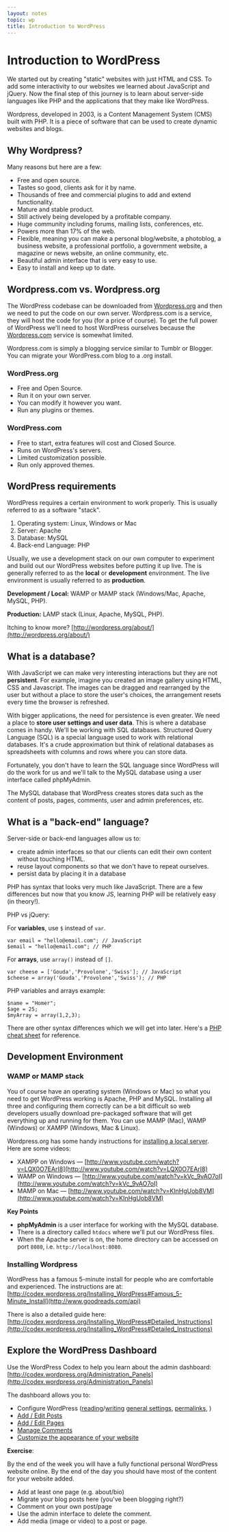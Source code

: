 ```yaml
---
layout: notes
topic: wp
title: Introduction to WordPress
---
```


# Introduction to WordPress

We started out by creating "static" websites with just HTML and CSS. To add some interactivity to our websites we learned about JavaScript and jQuery. Now the final step of this journey is to learn about server-side languages like PHP and the applications that they make like WordPress.

Wordpress, developed in 2003, is a Content Management System (CMS) built with PHP. It is a piece of software that can be used to create dynamic websites and blogs.

## Why Wordpress?

Many reasons but here are a few:

* Free and open source.
* Tastes so good, clients ask for it by name.
* Thousands of free and commercial plugins to add and extend functionality.
* Mature and stable product.
* Still actively being developed by a profitable company.
* Huge community including forums, mailing lists, conferences, etc.
* Powers more than 17% of the web.
* Flexible, meaning you can make a personal blog/website, a photoblog, a business website, a professional portfolio, a government website, a magazine or news website, an online community, etc.
* Beautiful admin interface that is very easy to use.
* Easy to install and keep up to date.

## Wordpress.com vs. Wordpress.org

The WordPress codebase can be downloaded from [Wordpress.org](http://wordpress.org/) and then we need to put the code on our own server. Wordpress.com is a service, they will host the code for you (for a price of course). To get the full power of WordPress we'll need to host WordPress ourselves because the [Wordpress.com](http://wordpress.com/) service is somewhat limited.

Wordpress.com is simply a blogging service similar to Tumblr or Blogger. You can migrate your WordPress.com blog to a .org install.

### WordPress.org
- Free and Open Source.
- Run it on your own server.
- You can modify it however you want.
- Run any plugins or themes.

### WordPress.com
- Free to start, extra features will cost and Closed Source.
- Runs on WordPress's servers.
- Limited customization possible.
- Run only approved themes.

## WordPress requirements

WordPress requires a certain environment to work properly. This is usually referred to as a software "stack".

1. Operating system: Linux, Windows or Mac
2. Server: Apache
3. Database: MySQL
4. Back-end Language: PHP

Usually, we use a development stack on our own computer to experiment and build out our WordPress websites before putting it up live. The is generally referred to as the **local** or **development** environment. The live environment is usually referred to as **production**.

**Development / Local:** WAMP or MAMP stack (Windows/Mac, Apache, MySQL, PHP).

**Production:** LAMP stack (Linux, Apache, MySQL, PHP).


Itching to know more? [http://wordpress.org/about/](http://wordpress.org/about/)

## What is a database?

With JavaScript we can make very interesting interactions but they are not __persistent__. For example, imagine you created an image gallery using HTML, CSS and Javascript. The images can be dragged and rearranged by the user but without a place to store the user's choices, the arrangement resets every time the browser is refreshed.

With bigger applications, the need for persistence is even greater. We need a place to **store user settings and user data**. This is where a database comes in handy. We'll be working with SQL databases. Structured Query Language (SQL) is a special language used to work with relational databases. It's a crude approximation but think of relational databases as spreadsheets with columns and rows where you can store data. 

Fortunately, you don't have to learn the SQL language since WordPress will do the work for us and we'll talk to the MySQL database using a user interface called phpMyAdmin.

The MySQL database that WordPress creates stores data such as the content of posts, pages, comments, user and admin preferences, etc.

## What is a "back-end" language?

Server-side or back-end languages allow us to:

* create admin interfaces so that our clients can edit their own content without touching HTML.
* reuse layout components so that we don't have to repeat ourselves.
* persist data by placing it in a database

PHP has syntax that looks very much like JavaScript. There are a few differences but now that you know JS, learning PHP will be relatively easy (in theory!).

PHP vs jQuery:

For **variables**, use `$` instead of `var`.


```
var email = "hello@email.com"; // JavaScript
$email = "hello@email.com"; // PHP
```

For **arrays**, use `array()` instead of `[]`.

```
var cheese = ['Gouda','Provolone','Swiss']; // JavaScript
$cheese = array('Gouda','Provolone','Swiss'); // PHP
```

PHP variables and arrays example:

	$name = "Homer";
	$age = 25;
	$myArray = array(1,2,3);
	
There are other syntax differences which we will get into later.  Here's a [PHP cheat sheet](/4-Wordpress/php-cheat-sheet.html) for reference. 

## Development Environment

### WAMP or MAMP stack

You of course have an operating system (Windows or Mac) so what you need to get WordPress working is Apache, PHP and MySQL. Installing all three and configuring them correctly can be a bit difficult so web developers usually download pre-packaged software that will get everything up and running for them. You can use MAMP (Mac), WAMP (Windows) or XAMPP (Windows, Mac & Linux). 

Wordpress.org has some handy instructions for [installing a local server](http://make.wordpress.org/core/handbook/installing-a-local-server/).
Here are some videos:

* XAMPP on Windows — [http://www.youtube.com/watch?v=LQX0O7EArI8](http://www.youtube.com/watch?v=LQX0O7EArI8)
* WAMP on Windows — [http://www.youtube.com/watch?v=kVc_9vAO7oI](http://www.youtube.com/watch?v=kVc_9vAO7oI) 
* MAMP on Mac — [http://www.youtube.com/watch?v=KInHgUob8VM](http://www.youtube.com/watch?v=KInHgUob8VM)


**Key Points**

* **phpMyAdmin** is a user interface for working with the MySQL database.
* There is a directory called `htdocs` where we'll put our WordPress files.
* When the Apache server is on, the home directory can be accessed on port `8080`, i.e. `http://localhost:8080`.

### Installing Wordpress

WordPress has a famous 5-minute install for people who are comfortable and experienced. The instructions are at: [http://codex.wordpress.org/Installing_WordPress#Famous_5-Minute_Install](http://www.goodreads.com/api)

There is also a detailed guide here: [http://codex.wordpress.org/Installing_WordPress#Detailed_Instructions](http://codex.wordpress.org/Installing_WordPress#Detailed_Instructions)


## Explore the WordPress Dashboard

Use the WordPress Codex to help you learn about the admin dashboard:
[http://codex.wordpress.org/Administration_Panels](http://codex.wordpress.org/Administration_Panels)

The dashboard allows you to:

* Configure WordPress ([reading](http://codex.wordpress.org/Settings_Reading_Screen)/[writing](http://codex.wordpress.org/Settings_Writing_Screen) [general settings](http://codex.wordpress.org/Settings_General_Screen), [permalinks](http://codex.wordpress.org/Settings_Permalinks_Screen), )
* [Add / Edit Posts](http://codex.wordpress.org/Posts_Add_New_Screen)
* [Add / Edit Pages](http://codex.wordpress.org/Pages_Add_New_Screen)
* [Manage Comments](http://codex.wordpress.org/Comments_Screen)
* [Customize the appearance of your website](http://codex.wordpress.org/Administration_Panels#Appearance)

**Exercise**:

By the end of the week you will have a fully functional personal WordPress website online. By the end of the day you should have most of the content for your website added.

* Add at least one page (e.g. about/bio)
* Migrate your blog posts here (you've been blogging right?)
* Comment on your own post/page
* Use the admin interface to delete the comment.
* Add media (image or video) to a post or page.